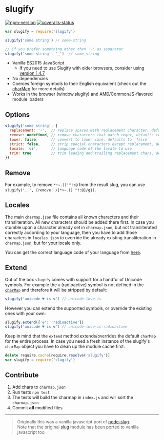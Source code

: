 
# slugify

[![npm-version]][npm] [![coveralls-status]][coveralls]

```js
var slugify = require('slugify')

slugify('some string') // some-string

// if you prefer something other than '-' as separator
slugify('some string', '_')  // some_string
```

- Vanilla ES2015 JavaScript
    - If you need to use Slugify with older browsers, consider using [version 1.4.7](https://github.com/simov/slugify/releases/tag/v1.4.7)
- No dependencies
- Coerces foreign symbols to their English equivalent (check out the [charMap][charmap] for more details)
- Works in the browser (window.slugify) and AMD/CommonJS-flavored module loaders

## Options

```js
slugify('some string', {
  replacement: '-',  // replace spaces with replacement character, defaults to `-`
  remove: undefined, // remove characters that match regex, defaults to `undefined`
  lower: false,      // convert to lower case, defaults to `false`
  strict: false,     // strip special characters except replacement, defaults to `false`
  locale: 'vi',      // language code of the locale to use
  trim: true         // trim leading and trailing replacement chars, defaults to `true`
})
```

## Remove

For example, to remove `*+~.()'"!:@` from the result slug, you can use `slugify('..', {remove: /[*+~.()'"!:@]/g})`.

## Locales

The main `charmap.json` file contains all known characters and their transliteration. All new characters should be added there first. In case you stumble upon a character already set in `charmap.json`, but not transliterated correctly according to your language, then you have to add those characters in `locales.json` to override the already existing transliteration in `charmap.json`, but for your locale only.

You can get the correct language code of your language from [here](https://en.wikipedia.org/wiki/List_of_ISO_639-1_codes).

## Extend

Out of the box `slugify` comes with support for a handful of Unicode symbols. For example the `☢` (radioactive) symbol is not defined in the [`charMap`][charmap] and therefore it will be stripped by default:

```js
slugify('unicode ♥ is ☢') // unicode-love-is
```

However you can extend the supported symbols, or override the existing ones with your own:

```js
slugify.extend({'☢': 'radioactive'})
slugify('unicode ♥ is ☢') // unicode-love-is-radioactive
```

Keep in mind that the `extend` method extends/overrides the default `charMap` for the entire process. In case you need a fresh instance of the slugify's `charMap` object you have to clean up the module cache first:

```js
delete require.cache[require.resolve('slugify')]
var slugify = require('slugify')
```

## Contribute

1. Add chars to `charmap.json`
2. Run tests `npm test`
3. The tests will build the charmap in `index.js` and will sort the `charmap.json`
4. Commit **all** modified files

---

> Originally this was a vanilla javascript port of [node-slug][node-slug].<br>
> Note that the original [slug][slug] module has been ported to vanilla javascript too.


  [npm-version]: https://img.shields.io/npm/v/slugify.svg?style=flat-square (NPM Package Version)
  [coveralls-status]: https://img.shields.io/coveralls/simov/slugify.svg?style=flat-square (Test Coverage - Coveralls)

  [npm]: https://www.npmjs.com/package/slugify
  [coveralls]: https://coveralls.io/r/simov/slugify?branch=master

  [node-slug]: https://github.com/dodo/node-slug
  [slug]: https://www.npmjs.com/package/slug
  [unicode]: https://www.npmjs.com/package/unicode
  [index]: https://github.com/simov/slugify/blob/master/index.js
  [charmap]: https://github.com/simov/slugify/blob/master/config/charmap.json
